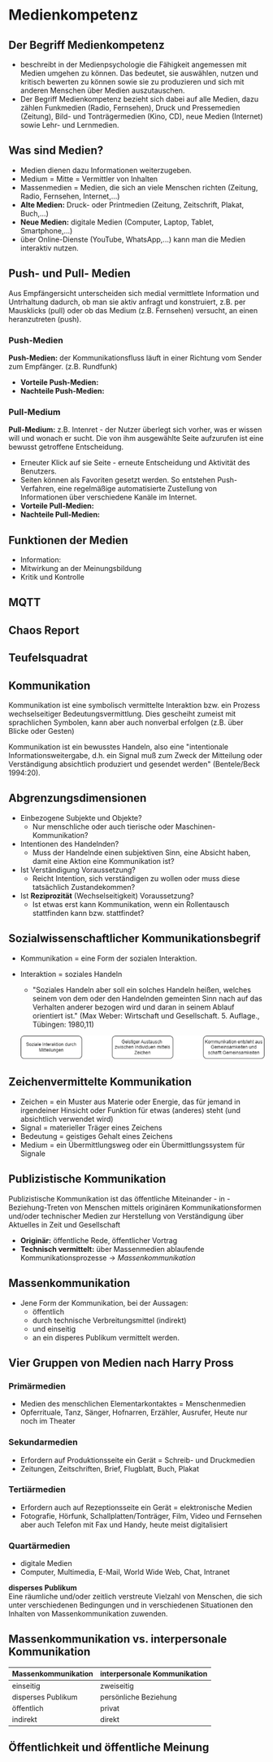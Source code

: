 # Medienkompetenz
## Der Begriff Medienkompetenz
+ beschreibt in der Medienpsychologie die Fähigkeit angemessen mit Medien umgehen zu können. Das bedeutet, sie auswählen, nutzen und kritisch bewerten zu können sowie sie zu produzieren und sich mit anderen Menschen über Medien auszutauschen.
+ Der Begriff Medienkompetenz bezieht sich dabei auf alle Medien, dazu zählen Funkmedien (Radio, Fernsehen), Druck und Pressemedien (Zeitung), Bild- und Tonträgermedien (Kino, CD), neue Medien (Internet) sowie Lehr- und Lernmedien.

## Was sind Medien?
+ Medien dienen dazu Informationen weiterzugeben.
+ Medium = Mitte = Vermittler von Inhalten
+ Massenmedien = Medien, die sich an viele Menschen richten (Zeitung, Radio, Fernsehen, Internet,...)
+ **Alte Medien:** Druck- oder Printmedien (Zeitung, Zeitschrift, Plakat, Buch,...)
+ **Neue Medien:** digitale Medien (Computer, Laptop, Tablet, Smartphone,...)
+ über Online-Dienste (YouTube, WhatsApp,...) kann man die Medien interaktiv nutzen.

## Push- und Pull- Medien
Aus Empfängersicht unterscheiden sich medial vermittlete Information und Untrhaltung dadurch, ob man sie aktiv anfragt und konstruiert, z.B. per Mausklicks (pull) oder ob das Medium (z.B. Fernsehen) versucht, an einen heranzutreten (push).

### Push-Medien
**Push-Medien:** der Kommunikationsfluss läuft in einer Richtung vom Sender zum Empfänger. (z.B. Rundfunk)
+ **Vorteile Push-Medien:**
+ **Nachteile Push-Medien:**

### Pull-Medium
**Pull-Medium:** z.B. Intenret - der Nutzer überlegt sich vorher, was er wissen will und wonach er sucht. Die von ihm ausgewählte
Seite aufzurufen ist eine bewusst getroffene Entscheidung.
+ Erneuter Klick auf sie Seite - erneute Entscheidung und Aktivität des Benutzers.
+ Seiten können als Favoriten gesetzt werden. So entstehen Push-Verfahren, eine regelmäßige automatisierte Zustellung von Informationen über verschiedene Kanäle im Internet.
+ **Vorteile Pull-Medien:**
+ **Nachteile Pull-Medien:**

## Funktionen der Medien
+ Information:
+ Mitwirkung an der Meinungsbildung
+ Kritik und Kontrolle

## MQTT
## Chaos Report
## Teufelsquadrat

## Kommunikation
Kommunikation ist eine symbolisch vermittelte Interaktion bzw. ein Prozess wechselseitiger Bedeutungsvermittlung. Dies gescheiht zumeist mit sprachlichen Symbolen, kann aber auch nonverbal erfolgen (z.B. über Blicke oder Gesten)

Kommunikation ist ein bewusstes Handeln, also eine "intentionale Informationsweitergabe, d.h. ein Signal muß zum Zweck der Mitteilung oder Verständigung absichtlich produziert und gesendet werden" (Bentele/Beck 1994:20).

## Abgrenzungsdimensionen
+ Einbezogene Subjekte und Objekte?
    + Nur menschliche oder auch tierische oder Maschinen-Kommunikation?
+ Intentionen des Handelnden?
    + Muss der Handelnde einen subjektiven Sinn, eine Absicht haben, damit eine Aktion eine Kommunikation ist?
+ Ist Verständigung Voraussetzung?
    + Reicht Intention, sich verständigen zu wollen oder muss diese tatsächlich Zustandekommen?
+ Ist **Reziprozität** (Wechselseitigkeit) Voraussetzung?
    + Ist etwas erst kann Kommunikation, wenn ein Rollentausch stattfinden kann bzw. stattfindet?

## Sozialwissenschaftlicher Kommunikationsbegrif
+ Kommunikation = eine Form der sozialen Interaktion.
+ Interaktion = soziales Handeln
    + "Soziales Handeln aber soll ein solches Handeln heißen, welches seinem von dem oder den Handelnden gemeinten Sinn nach auf das Verhalten anderer bezogen wird und daran in seinem Ablauf orientiert ist." (Max Weber: Wirtschaft und Gesellschaft. 5. Auflage., Tübingen: 1980,11)  

    ![Alt text](./img/sozialekommunikation.png)

## Zeichenvermittelte Kommunikation
+ Zeichen = ein Muster aus Materie oder Energie, das für jemand in irgendeiner Hinsicht oder Funktion für etwas (anderes) steht (und absichtlich verwendet wird)
+ Signal = materieller Träger eines Zeichens
+ Bedeutung = geistiges Gehalt eines Zeichens
+ Medium = ein Übermittlungsweg oder ein Übermittlungssystem für Signale

## Publizistische Kommunikation
Publizistische Kommunikation ist das öffentliche Miteinander - in - Beziehung-Treten von Menschen mittels originären Kommunikationsformen und/oder technischer Medien zur Herstellung von Verständigung über Aktuelles in Zeit und Gesellschaft
+ **Originär:** öffentliche Rede, öffentlicher Vortrag
+ **Technisch vermittelt:** über Massenmedien ablaufende Kommunikationsprozesse -> *Massenkommunikation*

## Massenkommunikation
+ Jene Form der Kommunikation, bei der Aussagen:
    + öffentlich
    + durch technische Verbreitungsmittel (indirekt)
    + und einseitig
    + an ein disperes Publikum vermittelt werden.

## Vier Gruppen von Medien nach Harry Pross
### Primärmedien
+ Medien des menschlichen Elementarkontaktes = Menschenmedien  
+ Opferrituale, Tanz, Sänger, Hofnarren, Erzähler, Ausrufer, Heute nur noch im Theater
### Sekundarmedien
+ Erfordern auf Produktionsseite ein Gerät = Schreib- und Druckmedien
+ Zeitungen, Zeitschriften, Brief, Flugblatt, Buch, Plakat
### Tertiärmedien
+ Erfordern auch auf Rezeptionsseite ein Gerät = elektronische Medien
+ Fotografie, Hörfunk, Schallplatten/Tonträger, Film, Video und Fernsehen aber auch Telefon mit Fax und Handy, heute meist digitalisiert
### Quartärmedien
+ digitale Medien
+ Computer, Multimedia, E-Mail, World Wide Web, Chat, Intranet

**disperses Publikum**  
Eine räumliche und/oder zeitlich verstreute Vielzahl von Menschen, die sich unter verschiedenen Bedingungen und in verschiedenen Situationen den Inhalten von Massenkommunikation zuwenden.

## Massenkommunikation vs. interpersonale Kommunikation
|Massenkommunikation|interpersonale Kommunikation|
|---|---|
|einseitig|zweiseitig|
|disperses Publikum|persönliche Beziehung|
|öffentlich|privat|
|indirekt|direkt|

## Öffentlichkeit und öffentliche Meinung